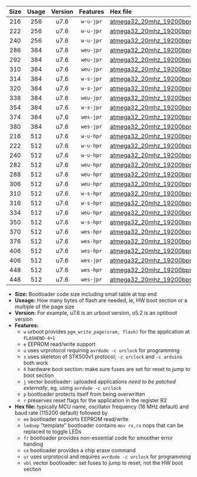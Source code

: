 |Size|Usage|Version|Features|Hex file|
|:-:|:-:|:-:|:-:|:--|
|216|256|u7.6|`w-u-jpr`|[atmega32_20mhz_19200bps_ur_vbl.hex](https://raw.githubusercontent.com/stefanrueger/urboot/main//atmega32_20mhz_19200bps_ur_vbl.hex)|
|222|256|u7.6|`w-u-jpr`|[atmega32_20mhz_19200bps_lednop_ur_vbl.hex](https://raw.githubusercontent.com/stefanrueger/urboot/main//atmega32_20mhz_19200bps_lednop_ur_vbl.hex)|
|240|256|u7.6|`w-u-jpr`|[atmega32_20mhz_19200bps_lednop_fr_ur_vbl.hex](https://raw.githubusercontent.com/stefanrueger/urboot/main//atmega32_20mhz_19200bps_lednop_fr_ur_vbl.hex)|
|286|384|u7.6|`weu-jpr`|[atmega32_20mhz_19200bps_ee_ur_vbl.hex](https://raw.githubusercontent.com/stefanrueger/urboot/main//atmega32_20mhz_19200bps_ee_ur_vbl.hex)|
|292|384|u7.6|`weu-jpr`|[atmega32_20mhz_19200bps_ee_lednop_ur_vbl.hex](https://raw.githubusercontent.com/stefanrueger/urboot/main//atmega32_20mhz_19200bps_ee_lednop_ur_vbl.hex)|
|310|384|u7.6|`weu-jpr`|[atmega32_20mhz_19200bps_ee_lednop_fr_ur_vbl.hex](https://raw.githubusercontent.com/stefanrueger/urboot/main//atmega32_20mhz_19200bps_ee_lednop_fr_ur_vbl.hex)|
|314|384|u7.6|`w-s-jpr`|[atmega32_20mhz_19200bps_vbl.hex](https://raw.githubusercontent.com/stefanrueger/urboot/main//atmega32_20mhz_19200bps_vbl.hex)|
|320|384|u7.6|`w-s-jpr`|[atmega32_20mhz_19200bps_lednop_vbl.hex](https://raw.githubusercontent.com/stefanrueger/urboot/main//atmega32_20mhz_19200bps_lednop_vbl.hex)|
|338|384|u7.6|`weu-jpr`|[atmega32_20mhz_19200bps_ee_lednop_fr_ce_ur_vbl.hex](https://raw.githubusercontent.com/stefanrueger/urboot/main//atmega32_20mhz_19200bps_ee_lednop_fr_ce_ur_vbl.hex)|
|354|384|u7.6|`w-s-jpr`|[atmega32_20mhz_19200bps_lednop_fr_vbl.hex](https://raw.githubusercontent.com/stefanrueger/urboot/main//atmega32_20mhz_19200bps_lednop_fr_vbl.hex)|
|374|384|u7.6|`wes-jpr`|[atmega32_20mhz_19200bps_ee_vbl.hex](https://raw.githubusercontent.com/stefanrueger/urboot/main//atmega32_20mhz_19200bps_ee_vbl.hex)|
|380|384|u7.6|`wes-jpr`|[atmega32_20mhz_19200bps_ee_lednop_vbl.hex](https://raw.githubusercontent.com/stefanrueger/urboot/main//atmega32_20mhz_19200bps_ee_lednop_vbl.hex)|
|216|512|u7.6|`w-u-hpr`|[atmega32_20mhz_19200bps_ur.hex](https://raw.githubusercontent.com/stefanrueger/urboot/main//atmega32_20mhz_19200bps_ur.hex)|
|222|512|u7.6|`w-u-hpr`|[atmega32_20mhz_19200bps_lednop_ur.hex](https://raw.githubusercontent.com/stefanrueger/urboot/main//atmega32_20mhz_19200bps_lednop_ur.hex)|
|240|512|u7.6|`w-u-hpr`|[atmega32_20mhz_19200bps_lednop_fr_ur.hex](https://raw.githubusercontent.com/stefanrueger/urboot/main//atmega32_20mhz_19200bps_lednop_fr_ur.hex)|
|282|512|u7.6|`weu-hpr`|[atmega32_20mhz_19200bps_ee_ur.hex](https://raw.githubusercontent.com/stefanrueger/urboot/main//atmega32_20mhz_19200bps_ee_ur.hex)|
|288|512|u7.6|`weu-hpr`|[atmega32_20mhz_19200bps_ee_lednop_ur.hex](https://raw.githubusercontent.com/stefanrueger/urboot/main//atmega32_20mhz_19200bps_ee_lednop_ur.hex)|
|306|512|u7.6|`weu-hpr`|[atmega32_20mhz_19200bps_ee_lednop_fr_ur.hex](https://raw.githubusercontent.com/stefanrueger/urboot/main//atmega32_20mhz_19200bps_ee_lednop_fr_ur.hex)|
|310|512|u7.6|`w-s-hpr`|[atmega32_20mhz_19200bps.hex](https://raw.githubusercontent.com/stefanrueger/urboot/main//atmega32_20mhz_19200bps.hex)|
|316|512|u7.6|`w-s-hpr`|[atmega32_20mhz_19200bps_lednop.hex](https://raw.githubusercontent.com/stefanrueger/urboot/main//atmega32_20mhz_19200bps_lednop.hex)|
|334|512|u7.6|`weu-hpr`|[atmega32_20mhz_19200bps_ee_lednop_fr_ce_ur.hex](https://raw.githubusercontent.com/stefanrueger/urboot/main//atmega32_20mhz_19200bps_ee_lednop_fr_ce_ur.hex)|
|350|512|u7.6|`w-s-hpr`|[atmega32_20mhz_19200bps_lednop_fr.hex](https://raw.githubusercontent.com/stefanrueger/urboot/main//atmega32_20mhz_19200bps_lednop_fr.hex)|
|370|512|u7.6|`wes-hpr`|[atmega32_20mhz_19200bps_ee.hex](https://raw.githubusercontent.com/stefanrueger/urboot/main//atmega32_20mhz_19200bps_ee.hex)|
|376|512|u7.6|`wes-hpr`|[atmega32_20mhz_19200bps_ee_lednop.hex](https://raw.githubusercontent.com/stefanrueger/urboot/main//atmega32_20mhz_19200bps_ee_lednop.hex)|
|406|512|u7.6|`wes-hpr`|[atmega32_20mhz_19200bps_ee_lednop_fr.hex](https://raw.githubusercontent.com/stefanrueger/urboot/main//atmega32_20mhz_19200bps_ee_lednop_fr.hex)|
|406|512|u7.6|`wes-jpr`|[atmega32_20mhz_19200bps_ee_lednop_fr_vbl.hex](https://raw.githubusercontent.com/stefanrueger/urboot/main//atmega32_20mhz_19200bps_ee_lednop_fr_vbl.hex)|
|448|512|u7.6|`wes-hpr`|[atmega32_20mhz_19200bps_ee_lednop_fr_ce.hex](https://raw.githubusercontent.com/stefanrueger/urboot/main//atmega32_20mhz_19200bps_ee_lednop_fr_ce.hex)|
|448|512|u7.6|`wes-jpr`|[atmega32_20mhz_19200bps_ee_lednop_fr_ce_vbl.hex](https://raw.githubusercontent.com/stefanrueger/urboot/main//atmega32_20mhz_19200bps_ee_lednop_fr_ce_vbl.hex)|

- **Size:** Bootloader code size including small table at top end
- **Useage:** How many bytes of flash are needed, ie, HW boot section or a multiple of the page size
- **Version:** For example, u7.6 is an urboot version, o5.2 is an optiboot version
- **Features:**
  + `w` urboot provides `pgm_write_page(sram, flash)` for the application at `FLASHEND-4+1`
  + `e` EEPROM read/write support
  + `u` uses urprotocol requiring `avrdude -c urclock` for programming
  + `s` uses skeleton of STK500v1 protocol; `-c urclock` and `-c arduino` both work
  + `h` hardware boot section: make sure fuses are set for reset to jump to boot section
  + `j` vector bootloader: uploaded applications *need to be patched externally*, eg, using `avrdude -c urclock`
  + `p` bootloader protects itself from being overwritten
  + `r` preserves reset flags for the application in the register R2
- **Hex file:** typically MCU name, oscillator frequency (16 MHz default) and baud rate (115200 default) followed by
  + `ee` bootloader supports EEPROM read/write
  + `lednop` "template" bootloader contains `mov rx,rx` nops that can be replaced to toggle LEDs
  + `fr` bootloader provides non-essential code for smoother error handing
  + `ce` bootloader provides a chip erase command
  + `ur` uses urprotocol and requires `avrdude -c urclock` for programming
  + `vbl` vector bootloader: set fuses to jump to reset, not the HW boot section
